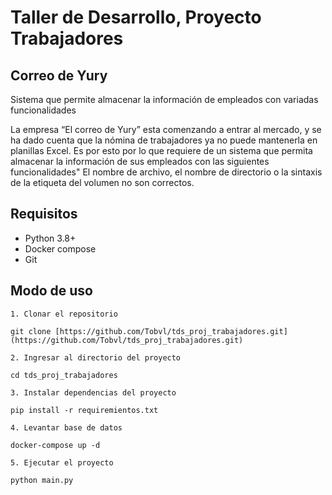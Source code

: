 # Taller de Desarrollo, Proyecto Trabajadores
## Correo de Yury

Sistema que permite almacenar la información de empleados con variadas funcionalidades

La empresa “El correo de Yury” esta comenzando a entrar al mercado, y se ha dado cuenta que la nómina de trabajadores ya no puede mantenerla en planillas Excel. Es por esto por lo que requiere de un sistema que permita almacenar la información de sus empleados con las siguientes funcionalidades"
El nombre de archivo, el nombre de directorio o la sintaxis de la etiqueta del volumen no son correctos.

## Requisitos
- Python 3.8+
- Docker compose
- Git

## Modo de uso
```
1. Clonar el repositorio

git clone [https://github.com/Tobvl/tds_proj_trabajadores.git](https://github.com/Tobvl/tds_proj_trabajadores.git)

2. Ingresar al directorio del proyecto

cd tds_proj_trabajadores

3. Instalar dependencias del proyecto

pip install -r requiremientos.txt

4. Levantar base de datos

docker-compose up -d

5. Ejecutar el proyecto

python main.py
```
